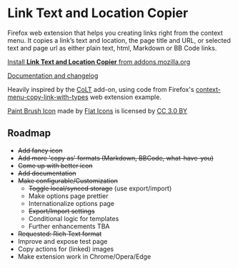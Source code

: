 # Link Text and Location Copier
Firefox web extension that helps you creating links right from the context menu. It copies a link’s text and location, the page title and URL, or selected text and page url as either plain text, html, Markdown or BB Code links.

[Install **Link Text and Location Copier** from addons.mozilla.org](https://addons.mozilla.org/en-US/firefox/addon/link-text-and-location-copier/)

[Documentation and changelog](https://github.com/evilnickname/link-text-location-copier)

Heavily inspired by the [CoLT](https://github.com/jgbishop/colt) add-on, using code from Firefox's [context-menu-copy-link-with-types](https://github.com/mdn/webextensions-examples/tree/master/context-menu-copy-link-with-types)  web extension example.

[Paint Brush Icon](https://www.flaticon.com/free-icon/paint-brush_178388) made by [Flat Icons](https://flat-icons.com/) is licensed by [CC 3.0 BY](http://creativecommons.org/licenses/by/3.0/)

## Roadmap
* ~~Add fancy icon~~
* ~~Add more 'copy as' formats (Markdown, BBCode, what-have-you)~~
* ~~Come up with better icon~~
* ~~Add documentation~~
* ~~Make configurable/Customization~~
    * ~~Toggle local/synced storage~~ (use export/import)
    * Make options page prettier
    * Internationalize options page
    * ~~Export/Import settings~~
    * Conditional logic for templates
    * Further enhancements TBA
* ~~Requested: Rich Text format~~
* Improve and expose test page
* Copy actions for (linked) images
* Make extension work in Chrome/Opera/Edge
